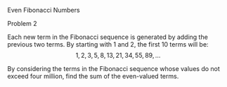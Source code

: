 
Even Fibonacci Numbers

Problem 2

Each new term in the Fibonacci sequence is generated by adding the previous two terms. By starting with $1$ and $2$, the first $10$ terms will be: $$1, 2, 3, 5, 8, 13, 21, 34, 55, 89, \dots$$

By considering the terms in the Fibonacci sequence whose values do not exceed four million, find the sum of the even-valued terms.
